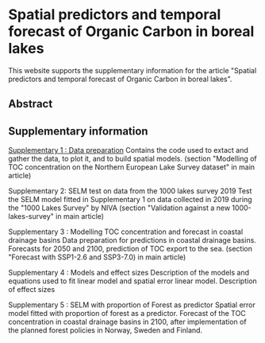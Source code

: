 # Spatial predictors and temporal forecast of Organic Carbon in boreal lakes


This website supports the supplementary information for the article "Spatial predictors and temporal forecast of Organic Carbon in boreal lakes".

## Abstract

## Supplementary information

[Supplementary 1 : Data preparation](https://raw.githubusercontent.com/CamilMC/TOC_trend_1995/main/Supp1-nsf_model.html)
Contains the code used to extact and gather the data, to plot it, and to build spatial models.
(section "Modelling of TOC concentration on the Northern European Lake Survey dataset" in main article)

Supplementary 2: SELM test on data from the 1000 lakes survey 2019
Test the SELM model fitted in Supplementary 1 on data collected in 2019 during the "1000 Lakes Survey" by NIVA
(section "Validation against a new 1000-lakes-survey" in main article)

Supplementary 3 : Modelling TOC concentration and forecast in coastal drainage basins
Data preparation for predictions in coastal drainage basins. Forecasts for 2050 and 2100, prediction of TOC export to the sea.
(section "Forecast with SSP1-2.6 and SSP3-7.0) in main article)

Supplementary 4 : Models and effect sizes
Description of the models and equations used to fit linear model and spatial error linear model. Description of effect sizes

Supplementary 5 : SELM with proportion of Forest as predictor
Spatial error model fitted with proportion of forest as a predictor. Forecast of the TOC concentration in coastal drainage basins in 2100, after implementation of the planned forest policies in Norway, Sweden and Finland. 
